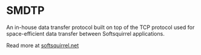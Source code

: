 # SMDTP
An in-house data transfer protocol built on top of the TCP protocol used for space-efficient data transfer between Softsquirrel applications.

Read more at [softsquirrel.net](softsquirrel.net)